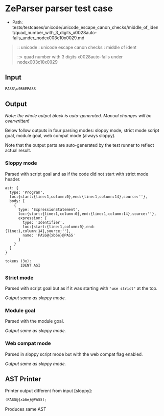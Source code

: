 # ZeParser parser test case

- Path: tests/testcases/unicode/unicode_escape_canon_checks/middle_of_ident/quad_number_with_3_digits_x0028auto-fails_under_nodex003c10x0029.md

> :: unicode : unicode escape canon checks : middle of ident
>
> ::> quad number with 3 digits x0028auto-fails under nodex003c10x0029

## Input

`````js
PASS\u0B6EPASS
`````

## Output

_Note: the whole output block is auto-generated. Manual changes will be overwritten!_

Below follow outputs in four parsing modes: sloppy mode, strict mode script goal, module goal, web compat mode (always sloppy).

Note that the output parts are auto-generated by the test runner to reflect actual result.

### Sloppy mode

Parsed with script goal and as if the code did not start with strict mode header.

`````
ast: {
  type: 'Program',
  loc:{start:{line:1,column:0},end:{line:1,column:14},source:''},
  body: [
    {
      type: 'ExpressionStatement',
      loc:{start:{line:1,column:0},end:{line:1,column:14},source:''},
      expression: {
        type: 'Identifier',
        loc:{start:{line:1,column:0},end:{line:1,column:14},source:''},
        name: 'PASS@{xb6e}@PASS'
      }
    }
  ]
}

tokens (3x):
       IDENT ASI
`````

### Strict mode

Parsed with script goal but as if it was starting with `"use strict"` at the top.

_Output same as sloppy mode._

### Module goal

Parsed with the module goal.

_Output same as sloppy mode._

### Web compat mode

Parsed in sloppy script mode but with the web compat flag enabled.

_Output same as sloppy mode._

## AST Printer

Printer output different from input [sloppy]:

````js
(PASS@{xb6e}@PASS);
````

Produces same AST
